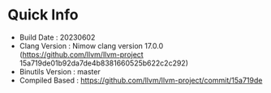 # Quick Info
* Build Date : 20230602
* Clang Version : Nimow clang version 17.0.0 (https://github.com/llvm/llvm-project 15a719de01b92da7de4b8381660525b622c2c292)
* Binutils Version : master
* Compiled Based : https://github.com/llvm/llvm-project/commit/15a719de


